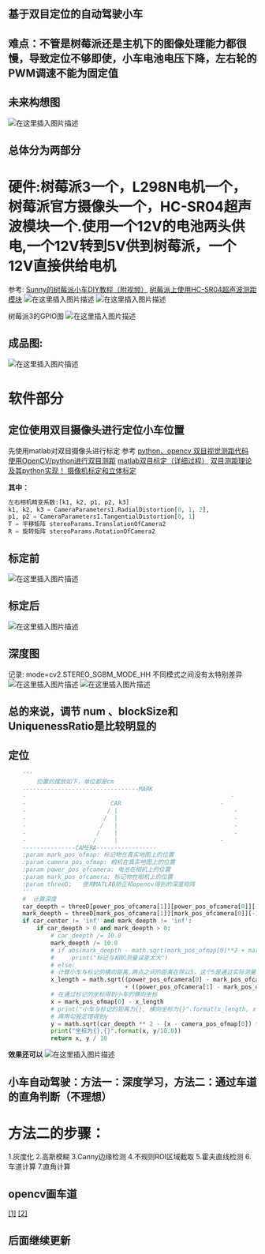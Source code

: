 ## 基于双目定位的自动驾驶小车
## 难点：不管是树莓派还是主机下的图像处理能力都很慢，导致定位不够即使，小车电池电压下降，左右轮的PWM调速不能为固定值



##  未来构想图
![在这里插入图片描述](https://img-blog.csdnimg.cn/20200922165719852.png?x-oss-process=image/watermark,type_ZmFuZ3poZW5naGVpdGk,shadow_10,text_aHR0cHM6Ly9ibG9nLmNzZG4ubmV0L3FxXzQwOTY1MTc3,size_16,color_FFFFFF,t_70#pic_center)


## 总体分为两部分
# 硬件:树莓派3一个，L298N电机一个，树莓派官方摄像头一个，HC-SR04超声波模块一个.使用一个12V的电池两头供电,一个12V转到5V供到树莓派，一个12V直接供给电机
参考:
[Sunny的树莓派小车DIY教程（附视频）](https://shumeipai.nxez.com/2015/11/08/raspberry-pi-car-diy-tutorials-by-sunny.html)
[树莓派上使用HC-SR04超声波测距模块](https://shumeipai.nxez.com/2019/01/02/hc-sr04-ultrasonic-ranging-module-on-raspberry-pi.html)
![在这里插入图片描述](https://img-blog.csdnimg.cn/20200929100412877.png#pic_center)
![在这里插入图片描述](https://img-blog.csdnimg.cn/20200929100436796.png#pic_center)


树莓派3的GPIO图
![在这里插入图片描述](https://img-blog.csdnimg.cn/2020092217000072.png?x-oss-process=image/watermark,type_ZmFuZ3poZW5naGVpdGk,shadow_10,text_aHR0cHM6Ly9ibG9nLmNzZG4ubmV0L3FxXzQwOTY1MTc3,size_16,color_FFFFFF,t_70#pic_center)
##  成品图:
![在这里插入图片描述](https://img-blog.csdnimg.cn/20200922170717523.png?x-oss-process=image/watermark,type_ZmFuZ3poZW5naGVpdGk,shadow_10,text_aHR0cHM6Ly9ibG9nLmNzZG4ubmV0L3FxXzQwOTY1MTc3,size_16,color_FFFFFF,t_70#pic_center)

# 软件部分
##  定位使用双目摄像头进行定位小车位置
先使用matlab对双目摄像头进行标定
参考 
[python、opencv 双目视觉测距代码](https://blog.csdn.net/ilovestudy2/article/details/106340085?utm_medium=distribute.pc_aggpage_search_result.none-task-blog-2~all~first_rank_v2~rank_v25-2-106340085.nonecase&utm_term=%E5%8F%8C%E7%9B%AE%E8%A7%86%E8%A7%89%E6%B5%8Bpython%E5%AE%9E%E7%8E%B0)
[使用OpenCV/python进行双目测距](https://www.cnblogs.com/zhiyishou/p/5767592.html)
[matlab双目标定（详细过程）](https://blog.csdn.net/qq_38236355/article/details/89280633)
[双目测距理论及其python实现！
](https://blog.csdn.net/dulingwen/article/details/98071584?utm_medium=distribute.pc_relevant.none-task-blog-BlogCommendFromMachineLearnPai2-1.channel_param&depth_1-utm_source=distribute.pc_relevant.none-task-blog-BlogCommendFromMachineLearnPai2-1.channel_param)
[摄像机标定和立体标定](https://blog.csdn.net/sunanger_wang/article/details/7744025)

**其中：**

```python
左右相机畸变系数:[k1, k2, p1, p2, k3] 
k1, k2, k3 = CameraParameters1.RadialDistortion[0, 1, 2], 
p1, p2 = CameraParameters1.TangentialDistortion[0, 1]
T = 平移矩阵 stereoParams.TranslationOfCamera2
R = 旋转矩阵 stereoParams.RotationOfCamera2
```
##  标定前
![在这里插入图片描述](https://img-blog.csdnimg.cn/20200922190326461.png?x-oss-process=image/watermark,type_ZmFuZ3poZW5naGVpdGk,shadow_10,text_aHR0cHM6Ly9ibG9nLmNzZG4ubmV0L3FxXzQwOTY1MTc3,size_16,color_FFFFFF,t_70#pic_center)
##  标定后
![在这里插入图片描述](https://img-blog.csdnimg.cn/20200922190427696.png?x-oss-process=image/watermark,type_ZmFuZ3poZW5naGVpdGk,shadow_10,text_aHR0cHM6Ly9ibG9nLmNzZG4ubmV0L3FxXzQwOTY1MTc3,size_16,color_FFFFFF,t_70#pic_center)
##  深度图
记录:
mode=cv2.STEREO_SGBM_MODE_HH 不同模式之间没有太特别差异
![在这里插入图片描述](https://img-blog.csdnimg.cn/20200923110336448.png?x-oss-process=image/watermark,type_ZmFuZ3poZW5naGVpdGk,shadow_10,text_aHR0cHM6Ly9ibG9nLmNzZG4ubmV0L3FxXzQwOTY1MTc3,size_16,color_FFFFFF,t_70#pic_center)
![在这里插入图片描述](https://img-blog.csdnimg.cn/20200923110409388.png?x-oss-process=image/watermark,type_ZmFuZ3poZW5naGVpdGk,shadow_10,text_aHR0cHM6Ly9ibG9nLmNzZG4ubmV0L3FxXzQwOTY1MTc3,size_16,color_FFFFFF,t_70#pic_center)
##  总的来说，调节 num 、blockSize和UniquenessRatio是比较明显的

##  定位

```python
    '''
        位置的摆放如下，单位都是cm
    ---------------------------------MARK
    -                                                          -
    -                        CAR     					    -
    -                       / |         						-
    -                      /  |         						-
    -                     /   |         						-
    -                    /    |         						-
    -                   /     |        					    -
    ---------------CAMERA-----------------
    :param mark_pos_ofmap: 标记物在真实地图上的位置
    :param camera_pos_ofmap: 相机在真实地图上的位置
    :param power_pos_ofcamera: 电池在相机上的位置
    :param mark_pos_ofcamera: 标记物在相机上的位置
    :param threeD:   使用MATLAB矫正和opencv得到的深度矩阵
    '''
    #  计算深度
    car_deepth = threeD[power_pos_ofcamera[1]][power_pos_ofcamera[0]][-1]
    mark_deepth = threeD[mark_pos_ofcamera[1]][mark_pos_ofcamera[0]][-1]
    if car_center != 'inf' and mark_deepth != 'inf':
        if car_deepth > 0 and mark_deepth > 0:
            # car_deepth /= 10.0
            mark_deepth /= 10.0
            # if abs(mark_deepth - math.sqrt(mark_pos_ofmap[0]**2 + mark_pos_ofmap[1] ** 2)) > 50:
            #     print("标记与相机测量误差太大")
            # else:
            # 计算小车与标记的横向距离,两点之间的距离在除以5，这个5是通过实际测量和图像点计算出来的
            x_length = math.sqrt((power_pos_ofcamera[0] - mark_pos_ofcamera[0]) ** 2
                                 + ((power_pos_ofcamera[1] - mark_pos_ofcamera[1]) ** 2)) / 5.0
            # 在通过标记的坐标得到小车的横向坐标
            x = mark_pos_ofmap[0] - x_length
            # print("小车与标记的距离为{}, 横向坐标为{}".format(x_length, x))
            # 再用勾股定理得到y
            y = math.sqrt(car_deepth ** 2 - (x - camera_pos_ofmap[0]) ** 2)
            print("坐标为{},{}".format(x, y/10.0))
            return x, y / 10
```
**效果还可以**
![在这里插入图片描述](https://img-blog.csdnimg.cn/2020092619254525.png?x-oss-process=image/watermark,type_ZmFuZ3poZW5naGVpdGk,shadow_10,text_aHR0cHM6Ly9ibG9nLmNzZG4ubmV0L3FxXzQwOTY1MTc3,size_16,color_FFFFFF,t_70#pic_center)


## 小车自动驾驶：方法一：深度学习，方法二：通过车道的直角判断（不理想）

# 方法二的步骤：
 1.灰度化 
 2.高斯模糊
 3.Canny边缘检测
 4.不规则ROI区域截取
 5.霍夫直线检测
 6.车道计算
 7.直角计算



## opencv画车道
[[1]](http://codec.wang/#/opencv/basic/challenge-03-lane-road-detection)
[[2]](https://github.com/Sentdex/pygta5/blob/master/Tutorial%20Codes/Part%201-7/part-5-line-finding.py)

##  后面继续更新
